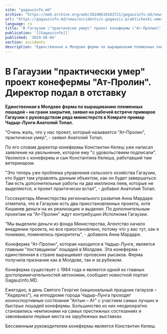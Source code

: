 ```yaml
---
site: "gagauzinfo.md"
archive: "https://web.archive.org/web/20240610103721/gagauzinfo.md/news/accidents/v-gagauzii-prakticheski-umer-proekt-konefermi-at-prolin-direktor-podal-v-otstavku"
url: "https://gagauzinfo.md/news/accidents/v-gagauzii-prakticheski-umer-proekt-konefermi-at-prolin-direktor-podal-v-otstavku"
language: ru
title: "В Гагаузии \"практически умер\" проект конефермы \"Ат-Пролин\". Директор подал в отставку"
publication: '[[Gagauzinfo]]'
published: '2024-06-04'
section: accidents
description: "Единственная в Молдове ферма по выращиванию племенных лошадей – на грани закрытия, заявил на рабочей встрече примаров Гагаузии с руководством ряда министерств в Комрате примар Чадыр-Лунги Анатолий Топал."
---
```


# В Гагаузии "практически умер" проект конефермы "Ат-Пролин". Директор подал в отставку

**Единственная в Молдове ферма по выращиванию племенных лошадей – на грани закрытия, заявил на рабочей встрече примаров Гагаузии с руководством ряда министерств в Комрате примар Чадыр-Лунги Анатолий Топал.**

"Очень жаль, что у нас проект, который называется "Ат-Пролин", практически умер", - заявил Анатолий Топал.

По его словам директор конефермы Константин Келеш уже написал заявление на увольнение, которое ему "с удовольствием подписали". Уволился с конефермы и сын Константина Келеша, работавший там ветеринаром.

"Это теперь уже проблема управления сельского хозяйства Гагаузии, кто будет там управлять данным объектом, как он будет завершаться. Там есть дополнительные работы на два миллиона леев, которые не выделяются, и проект практически встал", - добавил Анатолий Топал.

Госсекретарь Министерства регионального развития Анна Мардаре отметила, что в Гагаузии есть два приостановленных проекта, хотя Кишинев деньги на их реализацию и выделил. По дополнительным проектам на "Ат-Пролин" ждут контрибуцию Исполкома Гагаузии.

"Мы выделили деньги из фонда Министерства, Агентство начало внедрение проекта, но все приостановлено, потому что у вас тут, как я понимаю, поменялись приоритеты", - добавила Анна Мардаре.

Конеферма "Ат-Пролин", которая находится в Чадыр-Лунге, является главным "поставщиком" лошадей в Молдове. Эта конеферма - единственная в стране выращивает орловских рысаков. Ферма получила признание как в Молдове, так и за рубежом.

Конеферма существует с 1984 года и является одной из главных достопримечательностей автономии, сообщает новостной портал Gagauzinfo.MD.

Ежегодно, в день Святого Георгия (национальный праздник гагаузов – "Хедерлез"), на ипподроме города Чадыр-Лунга проходят конноспортивные состязания "Алтын – Ат" с участием самых лучших и быстрых лошадей конефермы. Большинство из них неоднократно становились чемпионами на самых престижных состязаниях и завоевывали первые места на зарубежных выставках.

Бессменным руководителем конефермы является Константин Келеш.
